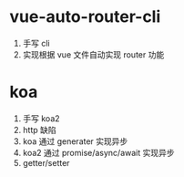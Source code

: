 # vue-auto-router-cli

1. 手写 cli
2. 实现根据 vue 文件自动实现 router 功能

# koa

1. 手写 koa2
2. http 缺陷
3. koa 通过 generater 实现异步
4. koa2 通过 promise/async/await 实现异步
5. getter/setter
